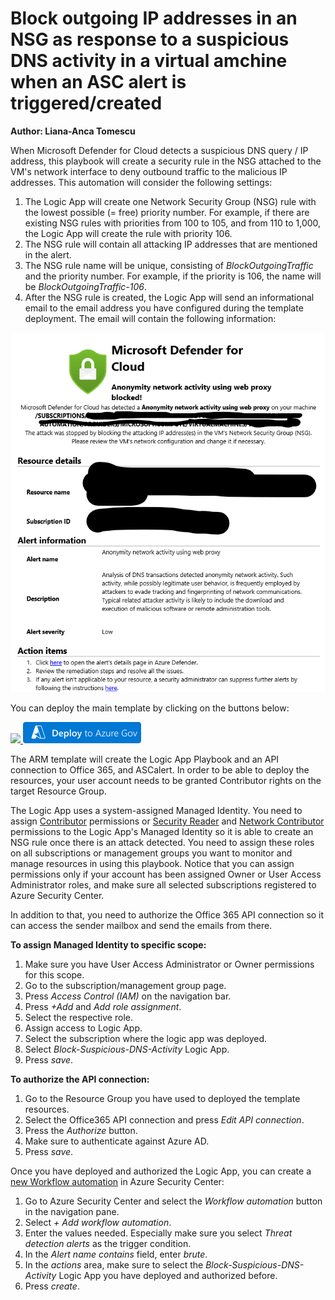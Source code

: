 # Block outgoing IP addresses in an NSG as response to a suspicious DNS activity in a virtual amchine when an ASC alert is triggered/created

**Author: Liana-Anca Tomescu**

When Microsoft Defender for Cloud detects a suspicious DNS query / IP address, this playbook will create a security rule in the NSG attached to the VM's network interface to deny outbound traffic to the malicious IP addresses.
This automation will consider the following settings:

1. The Logic App will create one Network Security Group (NSG) rule with the lowest possible (= free) priority number. For example, if there are existing NSG rules with priorities from 100 to 105, and from 110 to 1,000, the Logic App will create the rule with priority 106.
2. The NSG rule will contain all attacking IP addresses that are mentioned in the alert.
3. The NSG rule name will be unique, consisting of _BlockOutgoingTraffic_ and the priority number. For example, if the priority is 106, the name will be _BlockOutgoingTraffic-106_.
4. After the NSG rule is created, the Logic App will send an informational email to the email address you have configured during the template deployment. The email will contain the following information:

![Email template](.//emailTemplate.png)

You can deploy the main template by clicking on the buttons below:

<a href="https://portal.azure.com/#create/Microsoft.Template/uri/https%3A%2F%2Fraw.githubusercontent.com%2FAzure%2FAzure-Security-Center%2Fmaster%2FWorkflow%2520automation%2FBlockBruteforceAttack%2Fazuredeploy.json" target="_blank">
    <img src="https://aka.ms/deploytoazurebutton"/>
</a>
<a href="https://portal.azure.us/#create/Microsoft.Template/uri/https%3A%2F%2Fraw.githubusercontent.com%2FAzure%2FAzure-Security-Center%2Fmaster%2FWorkflow%2520automation%2FBlockBruteforceAttack%2Fazuredeploy.json" target="_blank">
<img src="https://raw.githubusercontent.com/Azure/azure-quickstart-templates/master/1-CONTRIBUTION-GUIDE/images/deploytoazuregov.png"/>
</a> 

The ARM template will create the Logic App Playbook and an API connection to Office 365, and ASCalert. In order to be able to deploy the resources, your user account needs to be granted Contributor rights on the target Resource Group.

The Logic App uses a system-assigned Managed Identity. You need to assign [Contributor](https://docs.microsoft.com/en-us/azure/role-based-access-control/built-in-roles#contributor) permissions or [Security Reader](https://docs.microsoft.com/en-us/azure/role-based-access-control/built-in-roles#security-reader) and [Network Contributor](https://docs.microsoft.com/en-us/azure/role-based-access-control/built-in-roles#network-contributor) permissions to the Logic App's Managed Identity so it is able to create an NSG rule once there is an attack detected. You need to assign these roles on all subscriptions or management groups you want to monitor and manage resources in using this playbook.
Notice that you can assign permissions only if your account has been assigned Owner or User Access Administrator roles, and make sure all selected subscriptions registered to Azure Security Center.

In addition to that, you need to authorize the Office 365 API connection so it can access the sender mailbox and send the emails from there.

**To assign Managed Identity to specific scope:**

1. Make sure you have User Access Administrator or Owner permissions for this scope.
2. Go to the subscription/management group page.
3. Press _Access Control (IAM)_ on the navigation bar.
4. Press _+Add_ and _Add role assignment_.
5. Select the respective role.
6. Assign access to Logic App.
7. Select the subscription where the logic app was deployed.
8. Select _Block-Suspicious-DNS-Activity_ Logic App.
9. Press _save_.

**To authorize the API connection:**

1. Go to the Resource Group you have used to deployed the template resources.
2. Select the Office365 API connection and press _Edit API connection_.
3. Press the _Authorize_ button.
4. Make sure to authenticate against Azure AD.
5. Press _save_.

Once you have deployed and authorized the Logic App, you can create a [new Workflow automation](https://docs.microsoft.com/en-us/azure/security-center/workflow-automation) in Azure Security Center:

1. Go to Azure Security Center and select the _Workflow automation_ button in the navigation pane.
2. Select _+ Add workflow automation_.
3. Enter the values needed. Especially make sure you select _Threat detection alerts_ as the trigger condition.
4. In the _Alert name contains_ field, enter _brute_.
5. In the _actions_ area, make sure to select the _Block-Suspicious-DNS-Activity_ Logic App you have deployed and authorized before.
6. Press _create_.
